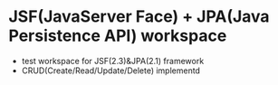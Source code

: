 # JSF(JavaServer Face) + JPA(Java Persistence API) workspace
- test workspace for JSF(2.3)&JPA(2.1) framework
- CRUD(Create/Read/Update/Delete) implementd
